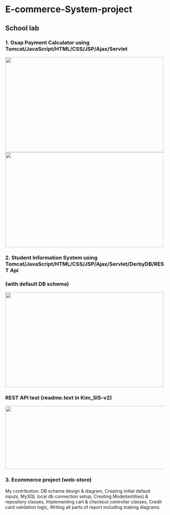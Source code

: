 # E-commerce-System-project

## School lab
### 1. Osap Payment Calculator using Tomcat/JavaScript/HTML/CSS/JSP/Ajax/Servlet
<img src="https://user-images.githubusercontent.com/82852354/198143017-4d3f1c02-c58f-4eb1-8b0b-337f6ca8177c.png" width="500" height="300">
<img src="https://user-images.githubusercontent.com/82852354/198143166-40ea7d71-8415-4271-b8b1-5d231de8a226.png" width="500" height="300">


### 2. Student Information System using Tomcat/JavaScript/HTML/CSS/JSP/Ajax/Servlet/DerbyDB/REST Api
### (with default DB schema)
<img src="https://user-images.githubusercontent.com/82852354/203176285-c6573a67-9c2b-4b9c-9662-971e16ca643e.png" width="500" height="300">

### REST API test (readme.text in Kim_SIS-v2)
<img src="https://user-images.githubusercontent.com/82852354/203177272-aa7671a8-c8cd-4802-bd96-b69298f5b466.png" width="1000" height="200">

### 3. Ecommerce project (web-store)
My contribution: DB schema design & diagram, Creating initial default inputs, MySQL local db connection setup, Creating Model(entities) & repository classes, Implementing cart & checkout controller classes, Credit card validation logic, Writing all parts of report including making diagrams.

